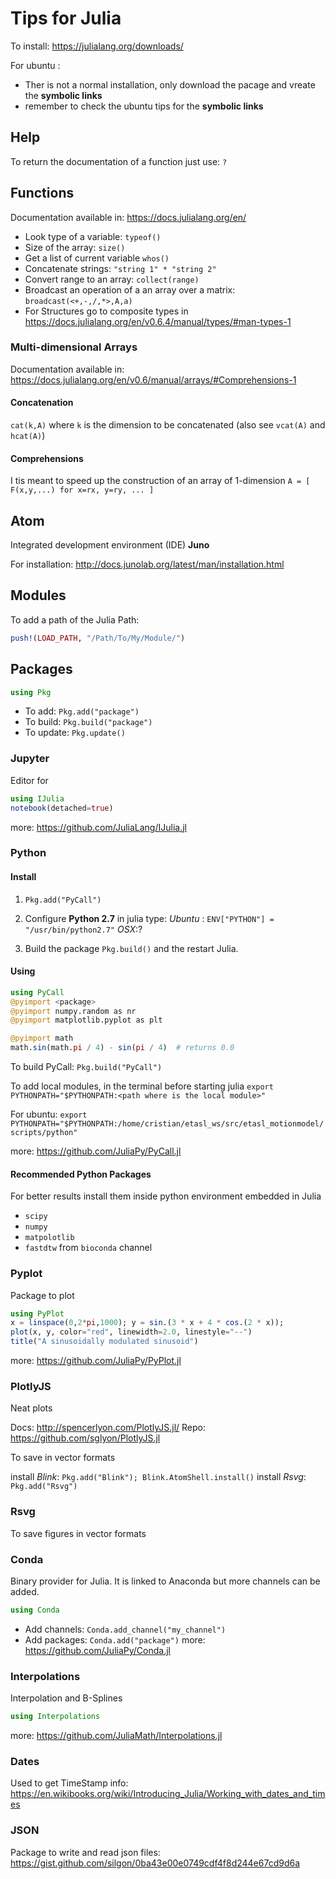 Tips for Julia
=============================
To install: <https://julialang.org/downloads/>

For ubuntu :
* Ther is not a normal installation, only download the pacage and vreate the **symbolic links**
* remember to check the ubuntu tips for the **symbolic links**

 Help
------------------
To return the documentation of a function just use: `?`

Functions
----------------------

Documentation available in: https://docs.julialang.org/en/

* Look type of a variable: `typeof()`
* Size of the array: `size()`
* Get a list of current variable `whos()`
* Concatenate strings: `"string 1" * "string 2"`
* Convert range to an array: `collect(range)`
* Broadcast an operation of a an array over a matrix: `broadcast(<+,-,/,*>,A,a)`
* For Structures go to composite types in https://docs.julialang.org/en/v0.6.4/manual/types/#man-types-1

### Multi-dimensional Arrays

 Documentation available in: https://docs.julialang.org/en/v0.6/manual/arrays/#Comprehensions-1

 #### Concatenation
 `cat(k,A)` where `k` is the dimension to be concatenated (also see `vcat(A)` and `hcat(A)`)

#### Comprehensions
I tis meant to speed up the construction of an array of 1-dimension
`A = [ F(x,y,...) for x=rx, y=ry, ... ]`



Atom
--------------------------
Integrated development environment (IDE) **Juno**

For installation: http://docs.junolab.org/latest/man/installation.html

Modules
--------------------------

To add a path of the Julia Path:
```Julia
push!(LOAD_PATH, "/Path/To/My/Module/")
```

Packages
---------------
```Julia
using Pkg
```

* To add: `Pkg.add("package")`
* To build: `Pkg.build("package")`
* To update: `Pkg.update()`

### Jupyter

Editor for

```Julia
using IJulia
notebook(detached=true)
```

more: <https://github.com/JuliaLang/IJulia.jl>


### Python

#### Install

1. `Pkg.add("PyCall")`

2. Configure **Python 2.7** in julia type:
  *Ubuntu* : `ENV["PYTHON"] = "/usr/bin/python2.7"`
  *OSX*:?

3. Build the package `Pkg.build()` and the restart Julia.

#### Using
```Julia
using PyCall
@pyimport <package>
@pyimport numpy.random as nr
@pyimport matplotlib.pyplot as plt

@pyimport math
math.sin(math.pi / 4) - sin(pi / 4)  # returns 0.0
```
To build PyCall: `Pkg.build("PyCall")`


To add local modules, in the terminal before starting julia `export PYTHONPATH="$PYTHONPATH:<path where is the local module>"`

For ubuntu: `export PYTHONPATH="$PYTHONPATH:/home/cristian/etasl_ws/src/etasl_motionmodel/scripts/python"`

more: <https://github.com/JuliaPy/PyCall.jl>

#### Recommended Python Packages

For better results install them inside python environment embedded in Julia

* `scipy`
* `numpy`
* `matpolotlib`
* `fastdtw` from `bioconda` channel


### Pyplot

Package to plot

```Julia
using PyPlot
x = linspace(0,2*pi,1000); y = sin.(3 * x + 4 * cos.(2 * x));
plot(x, y, color="red", linewidth=2.0, linestyle="--")
title("A sinusoidally modulated sinusoid")
```

more: <https://github.com/JuliaPy/PyPlot.jl>

### PlotlyJS

Neat plots

Docs: <http://spencerlyon.com/PlotlyJS.jl/>
Repo: <https://github.com/sglyon/PlotlyJS.jl>

To save in vector formats

install *Blink*: `Pkg.add("Blink"); Blink.AtomShell.install()`
install *Rsvg*: `Pkg.add("Rsvg")`
### Rsvg

To save figures in vector formats

### Conda

Binary provider for Julia. It is linked to Anaconda but more channels can be added.

```Julia
using Conda
```

* Add channels: `Conda.add_channel("my_channel")`
* Add packages: `Conda.add("package")`
more: <https://github.com/JuliaPy/Conda.jl>

### Interpolations

Interpolation and B-Splines

```Julia
using Interpolations
```
more: <https://github.com/JuliaMath/Interpolations.jl>


### Dates

Used to get TimeStamp
info: https://en.wikibooks.org/wiki/Introducing_Julia/Working_with_dates_and_times

### JSON

Package to write and read json files: https://gist.github.com/silgon/0ba43e00e0749cdf4f8d244e67cd9d6a
